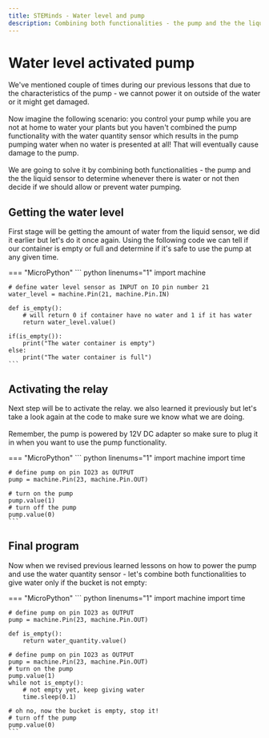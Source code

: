 ```yaml
---
title: STEMinds - Water level and pump
description: Combining both functionalities - the pump and the the liquid sensor to determine whenever there is water or not then decide if we should allow or prevent water pumping.
---
```


# Water level activated pump

We've mentioned couple of times during our previous lessons that due to the characteristics of the pump - we cannot power it on outside of the water or it might get damaged.
<br/><br/>
Now imagine the following scenario: you control your pump while you are not at home to water your plants but you haven't combined the pump functionality with the water quantity sensor which results in the pump pumping water when no water is presented at all! That will eventually cause damage to the pump.
<br/><br/>
We are going to solve it by combining both functionalities - the pump and the the liquid sensor to determine whenever there is water or not then decide if we should allow or prevent water pumping.

## Getting the water level

First stage will be getting the amount of water from the liquid sensor, we did it earlier but let's do it once again. Using the following code we can tell if our container is empty or full and determine if it's safe to use the pump at any given time.

=== "MicroPython"
    ``` python linenums="1"
    import machine

    # define water level sensor as INPUT on IO pin number 21
    water_level = machine.Pin(21, machine.Pin.IN)

    def is_empty():
        # will return 0 if container have no water and 1 if it has water
        return water_level.value()

    if(is_empty()):
        print("The water container is empty")
    else:
        print("The water container is full")
    ```


## Activating the relay

Next step will be to activate the relay. we also learned it previously but let's take a look again at the code to make sure we know what we are doing.
<br/><br/>
Remember, the pump is powered by 12V DC adapter so make sure to plug it in when you want to use the pump functionality.

=== "MicroPython"
    ``` python linenums="1"
    import machine
    import time

    # define pump on pin IO23 as OUTPUT
    pump = machine.Pin(23, machine.Pin.OUT)

    # turn on the pump
    pump.value(1)
    # turn off the pump
    pump.value(0)
    ```

## Final program

Now when we revised previous learned lessons on how to power the pump and use the water quantity sensor - let's combine both functionalities to give water only if the bucket is not empty:

=== "MicroPython"
    ``` python linenums="1"
    import machine
    import time

    # define pump on pin IO23 as OUTPUT
    pump = machine.Pin(23, machine.Pin.OUT)

    def is_empty():
        return water_quantity.value()

    # define pump on pin IO23 as OUTPUT
    pump = machine.Pin(23, machine.Pin.OUT)
    # turn on the pump
    pump.value(1)
    while not is_empty():
        # not empty yet, keep giving water
        time.sleep(0.1)

    # oh no, now the bucket is empty, stop it!
    # turn off the pump
    pump.value(0)
    ```
